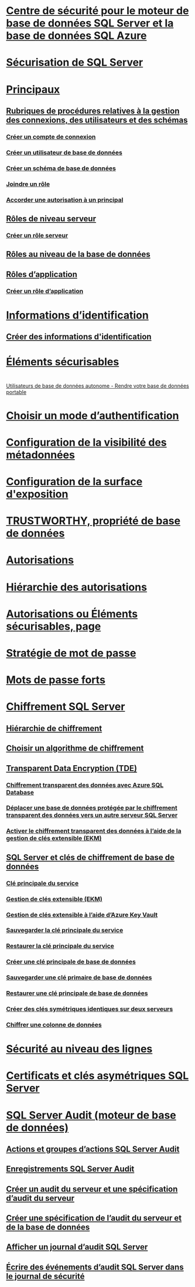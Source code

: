 # [Centre de sécurité pour le moteur de base de données SQL Server et la base de données SQL Azure](security-center-for-sql-server-database-engine-and-azure-sql-database.md)
# [Sécurisation de SQL Server](securing-sql-server.md)
# [Principaux](authentication-access/principals-database-engine.md)
## [Rubriques de procédures relatives à la gestion des connexions, des utilisateurs et des schémas](authentication-access/managing-logins-users-and-schemas-how-to-topics.md)
### [Créer un compte de connexion](authentication-access/create-a-login.md)
### [Créer un utilisateur de base de données](authentication-access/create-a-database-user.md)
### [Créer un schéma de base de données](authentication-access/create-a-database-schema.md)
### [Joindre un rôle](authentication-access/join-a-role.md)
### [Accorder une autorisation à un principal](authentication-access/grant-a-permission-to-a-principal.md)
## [Rôles de niveau serveur](authentication-access/server-level-roles.md)
### [Créer un rôle serveur](authentication-access/create-a-server-role.md)
## [Rôles au niveau de la base de données](authentication-access/database-level-roles.md)
## [Rôles d’application](authentication-access/application-roles.md)
### [Créer un rôle d’application](authentication-access/create-an-application-role.md)
# [Informations d’identification](authentication-access/credentials-database-engine.md)
## [Créer des informations d'identification](authentication-access/create-a-credential.md)
# [Éléments sécurisables](securables.md)
# 
  [Utilisateurs de base de données autonome - Rendre votre base de données portable](contained-database-users-making-your-database-portable.md)
# [Choisir un mode d’authentification](choose-an-authentication-mode.md)
# [Configuration de la visibilité des métadonnées](metadata-visibility-configuration.md)
# [Configuration de la surface d'exposition](surface-area-configuration.md)
# [TRUSTWORTHY, propriété de base de données](trustworthy-database-property.md)
# [Autorisations](permissions-database-engine.md)
# [Hiérarchie des autorisations](permissions-hierarchy-database-engine.md)
# [Autorisations ou Éléments sécurisables, page](permissions-or-securables-page.md)
# [Stratégie de mot de passe](password-policy.md)
# [Mots de passe forts](strong-passwords.md)
# [Chiffrement SQL Server](encryption/sql-server-encryption.md)
## [Hiérarchie de chiffrement](encryption/encryption-hierarchy.md)
## [Choisir un algorithme de chiffrement](encryption/choose-an-encryption-algorithm.md)
## [Transparent Data Encryption (TDE)](encryption/transparent-data-encryption.md)
### [Chiffrement transparent des données avec Azure SQL Database](dbengine-transparent-data-encryption-with-azure-sql-database.md)
### [Déplacer une base de données protégée par le chiffrement transparent des données vers un autre serveur SQL Server](encryption/move-a-tde-protected-database-to-another-sql-server.md)
### [Activer le chiffrement transparent des données à l’aide de la gestion de clés extensible (EKM)](encryption/enable-tde-on-sql-server-using-ekm.md)
## [SQL Server et clés de chiffrement de base de données](encryption/sql-server-and-database-encryption-keys-database-engine.md)
### [Clé principale du service](encryption/service-master-key.md)
### [Gestion de clés extensible (EKM)](encryption/extensible-key-management-ekm.md)
### [Gestion de clés extensible à l’aide d’Azure Key Vault](encryption/extensible-key-management-using-azure-key-vault-sql-server.md)
### [Sauvegarder la clé principale du service](encryption/back-up-the-service-master-key.md)
### [Restaurer la clé principale du service](encryption/restore-the-service-master-key.md)
### [Créer une clé principale de base de données](encryption/create-a-database-master-key.md)
### [Sauvegarder une clé primaire de base de données](encryption/back-up-a-database-master-key.md)
### [Restaurer une clé principale de base de données](encryption/restore-a-database-master-key.md)
### [Créer des clés symétriques identiques sur deux serveurs](encryption/create-identical-symmetric-keys-on-two-servers.md)
### [Chiffrer une colonne de données](encryption/encrypt-a-column-of-data.md)
# [Sécurité au niveau des lignes](row-level-security.md)
# [Certificats et clés asymétriques SQL Server](sql-server-certificates-and-asymmetric-keys.md)
# [SQL Server Audit (moteur de base de données)](auditing/sql-server-audit-database-engine.md)
## [Actions et groupes d’actions SQL Server Audit](auditing/sql-server-audit-action-groups-and-actions.md)
## [Enregistrements SQL Server Audit](auditing/sql-server-audit-records.md)
## [Créer un audit du serveur et une spécification d’audit du serveur](auditing/create-a-server-audit-and-server-audit-specification.md)
## [Créer une spécification de l’audit du serveur et de la base de données](auditing/create-a-server-audit-and-database-audit-specification.md)
## [Afficher un journal d’audit SQL Server](auditing/view-a-sql-server-audit-log.md)
## [Écrire des événements d’audit SQL Server dans le journal de sécurité](auditing/write-sql-server-audit-events-to-the-security-log.md)
